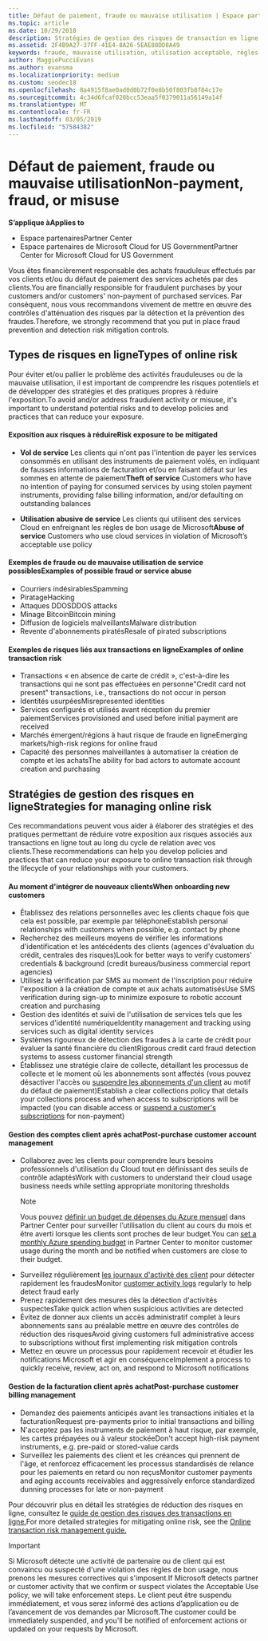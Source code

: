 ```yaml
---
title: Défaut de paiement, fraude ou mauvaise utilisation | Espace partenaires
ms.topic: article
ms.date: 10/29/2018
description: Stratégies de gestion des risques de transaction en ligne, y compris le défaut de paiement de biens et de services par des clients et les mauvaises utilisations ou activités frauduleuses
ms.assetid: 2F4B9A27-37FF-41E4-8A26-5EAE88DD8A49
keywords: fraude, mauvaise utilisation, utilisation acceptable, règles de bon usage, défaut de paiement, le client ne pas paye pas la facture, risque en ligne, vol de service, abus du service, suspendre un abonnement,
author: MaggiePucciEvans
ms.author: evansma
ms.localizationpriority: medium
ms.custom: seodec18
ms.openlocfilehash: 8a4915f8ae0ad0d0b72f0e8b50f803fb8f84c17e
ms.sourcegitcommit: 4c34d6fcaf020bcc53eaa5f0379011a56149a14f
ms.translationtype: MT
ms.contentlocale: fr-FR
ms.lasthandoff: 03/05/2019
ms.locfileid: "57584382"
---
```

# <a name="non-payment-fraud-or-misuse"></a><span data-ttu-id="9d734-104">Défaut de paiement, fraude ou mauvaise utilisation</span><span class="sxs-lookup"><span data-stu-id="9d734-104">Non-payment, fraud, or misuse</span></span>

<span data-ttu-id="9d734-105">**S’applique à**</span><span class="sxs-lookup"><span data-stu-id="9d734-105">**Applies to**</span></span>

-  <span data-ttu-id="9d734-106">Espace partenaires</span><span class="sxs-lookup"><span data-stu-id="9d734-106">Partner Center</span></span>
-  <span data-ttu-id="9d734-107">Espace partenaires de Microsoft Cloud for US Government</span><span class="sxs-lookup"><span data-stu-id="9d734-107">Partner Center for Microsoft Cloud for US Government</span></span>



<span data-ttu-id="9d734-108">Vous êtes financièrement responsable des achats frauduleux effectués par vos clients et/ou du défaut de paiement des services achetés par des clients.</span><span class="sxs-lookup"><span data-stu-id="9d734-108">You are financially responsible for fraudulent purchases by your customers and/or customers' non-payment of purchased services.</span></span> <span data-ttu-id="9d734-109">Par conséquent, nous vous recommandons vivement de mettre en œuvre des contrôles d'atténuation des risques par la détection et la prévention des fraudes.</span><span class="sxs-lookup"><span data-stu-id="9d734-109">Therefore, we strongly recommend that you put in place fraud prevention and detection risk mitigation controls.</span></span>

## <a name="types-of-online-risk"></a><span data-ttu-id="9d734-110">Types de risques en ligne</span><span class="sxs-lookup"><span data-stu-id="9d734-110">Types of online risk</span></span>

<span data-ttu-id="9d734-111">Pour éviter et/ou pallier le problème des activités frauduleuses ou de la mauvaise utilisation, il est important de comprendre les risques potentiels et de développer des stratégies et des pratiques propres à réduire l'exposition.</span><span class="sxs-lookup"><span data-stu-id="9d734-111">To avoid and/or address fraudulent activity or misuse, it's important to understand potential risks and to develop policies and practices that can reduce your exposure.</span></span>

#### <a name="risk-exposure-to-be-mitigated"></a><span data-ttu-id="9d734-112">Exposition aux risques à réduire</span><span class="sxs-lookup"><span data-stu-id="9d734-112">Risk exposure to be mitigated</span></span>

- <span data-ttu-id="9d734-113">**Vol de service** Les clients qui n'ont pas l'intention de payer les services consommés en utilisant des instruments de paiement volés, en indiquant de fausses informations de facturation et/ou en faisant défaut sur les sommes en attente de paiement</span><span class="sxs-lookup"><span data-stu-id="9d734-113">**Theft of service** Customers who have no intention of paying for consumed services by using stolen payment instruments, providing false billing information, and/or defaulting on outstanding balances</span></span>

- <span data-ttu-id="9d734-114">**Utilisation abusive de service** Les clients qui utilisent des services Cloud en enfreignant les règles de bon usage de Microsoft</span><span class="sxs-lookup"><span data-stu-id="9d734-114">**Abuse of service** Customers who use cloud services in violation of Microsoft’s acceptable use policy</span></span>

#### <a name="examples-of-possible-fraud-or-service-abuse"></a><span data-ttu-id="9d734-115">Exemples de fraude ou de mauvaise utilisation de service possibles</span><span class="sxs-lookup"><span data-stu-id="9d734-115">Examples of possible fraud or service abuse</span></span>
- <span data-ttu-id="9d734-116">Courriers indésirables</span><span class="sxs-lookup"><span data-stu-id="9d734-116">Spamming</span></span>
- <span data-ttu-id="9d734-117">Piratage</span><span class="sxs-lookup"><span data-stu-id="9d734-117">Hacking</span></span>
- <span data-ttu-id="9d734-118">Attaques DDOS</span><span class="sxs-lookup"><span data-stu-id="9d734-118">DDOS attacks</span></span>
- <span data-ttu-id="9d734-119">Minage Bitcoin</span><span class="sxs-lookup"><span data-stu-id="9d734-119">Bitcoin mining</span></span>
- <span data-ttu-id="9d734-120">Diffusion de logiciels malveillants</span><span class="sxs-lookup"><span data-stu-id="9d734-120">Malware distribution</span></span>
- <span data-ttu-id="9d734-121">Revente d'abonnements piratés</span><span class="sxs-lookup"><span data-stu-id="9d734-121">Resale of pirated subscriptions</span></span> 

#### <a name="examples-of-online-transaction-risk"></a><span data-ttu-id="9d734-122">Exemples de risques liés aux transactions en ligne</span><span class="sxs-lookup"><span data-stu-id="9d734-122">Examples of online transaction risk</span></span>
- <span data-ttu-id="9d734-123">Transactions « en absence de carte de crédit », c'est-à-dire les transactions qui ne sont pas effectuées en personne</span><span class="sxs-lookup"><span data-stu-id="9d734-123">"Credit card not present" transactions, i.e., transactions do not occur in person</span></span>
- <span data-ttu-id="9d734-124">Identités usurpées</span><span class="sxs-lookup"><span data-stu-id="9d734-124">Misrepresented identities</span></span>
- <span data-ttu-id="9d734-125">Services configurés et utilisés avant réception du premier paiement</span><span class="sxs-lookup"><span data-stu-id="9d734-125">Services provisioned and used before initial payment are received</span></span>
- <span data-ttu-id="9d734-126">Marchés émergent/régions à haut risque de fraude en ligne</span><span class="sxs-lookup"><span data-stu-id="9d734-126">Emerging markets/high-risk regions for online fraud</span></span>
- <span data-ttu-id="9d734-127">Capacité des personnes malveillantes à automatiser la création de compte et les achats</span><span class="sxs-lookup"><span data-stu-id="9d734-127">The ability for bad actors to automate account creation and purchasing</span></span>

## <a name="strategies-for-managing-online-risk"></a><span data-ttu-id="9d734-128">Stratégies de gestion des risques en ligne</span><span class="sxs-lookup"><span data-stu-id="9d734-128">Strategies for managing online risk</span></span>

<span data-ttu-id="9d734-129">Ces recommandations peuvent vous aider à élaborer des stratégies et des pratiques permettant de réduire votre exposition aux risques associés aux transactions en ligne tout au long du cycle de relation avec vos clients.</span><span class="sxs-lookup"><span data-stu-id="9d734-129">These recommendations can help you develop policies and practices that can reduce your exposure to online transaction risk through the lifecycle of your relationships with your customers.</span></span>  

#### <a name="when-onboarding-new-customers"></a><span data-ttu-id="9d734-130">Au moment d'intégrer de nouveaux clients</span><span class="sxs-lookup"><span data-stu-id="9d734-130">When onboarding new customers</span></span>
- <span data-ttu-id="9d734-131">Établissez des relations personnelles avec les clients chaque fois que cela est possible, par exemple par téléphone</span><span class="sxs-lookup"><span data-stu-id="9d734-131">Establish personal relationships with customers when possible, e.g. contact by phone</span></span>
- <span data-ttu-id="9d734-132">Recherchez des meilleurs moyens de vérifier les informations d'identification et les antécédents des clients (agences d'évaluation du crédit, centrales des risques)</span><span class="sxs-lookup"><span data-stu-id="9d734-132">Look for better ways to verify customers' credentials & background (credit bureaus/business commercial report agencies)</span></span> 
- <span data-ttu-id="9d734-133">Utilisez la vérification par SMS au moment de l'inscription pour réduire l'exposition à la création de compte et aux achats automatisés</span><span class="sxs-lookup"><span data-stu-id="9d734-133">Use SMS verification during sign-up to minimize exposure to robotic account creation and purchasing</span></span>
- <span data-ttu-id="9d734-134">Gestion des identités et suivi de l'utilisation de services tels que les services d'identité numérique</span><span class="sxs-lookup"><span data-stu-id="9d734-134">Identity management and tracking using services such as digital identity services</span></span>
- <span data-ttu-id="9d734-135">Systèmes rigoureux de détection des fraudes à la carte de crédit pour évaluer la santé financière du client</span><span class="sxs-lookup"><span data-stu-id="9d734-135">Rigorous credit card fraud detection systems to assess customer financial strength</span></span>
- <span data-ttu-id="9d734-136">Établissez une stratégie claire de collecte, détaillant les processus de collecte et le moment où les abonnements sont affectés (vous pouvez désactiver l'accès ou [suspendre les abonnements d'un client](suspend-a-subscription.md) au motif du défaut de paiement)</span><span class="sxs-lookup"><span data-stu-id="9d734-136">Establish a clear collections policy that details your collections process and when access to subscriptions will be impacted (you can disable access or [suspend a customer's subscriptions](suspend-a-subscription.md) for non-payment)</span></span>

#### <a name="post-purchase-customer-account-management"></a><span data-ttu-id="9d734-137">Gestion des comptes client après achat</span><span class="sxs-lookup"><span data-stu-id="9d734-137">Post-purchase customer account management</span></span>
- <span data-ttu-id="9d734-138">Collaborez avec les clients pour comprendre leurs besoins professionnels d'utilisation du Cloud tout en définissant des seuils de contrôle adaptés</span><span class="sxs-lookup"><span data-stu-id="9d734-138">Work with customers to understand their cloud usage business needs while setting appropriate monitoring thresholds</span></span>
    > [!NOTE]  
    >  <span data-ttu-id="9d734-139">Vous pouvez [définir un budget de dépenses du Azure mensuel](set-an-azure-spending-budget-for-your-customers.md) dans Partner Center pour surveiller l’utilisation du client au cours du mois et être averti lorsque les clients sont proches de leur budget.</span><span class="sxs-lookup"><span data-stu-id="9d734-139">You can [set a monthly Azure spending budget](set-an-azure-spending-budget-for-your-customers.md) in Partner Center to monitor customer usage during the month and be notified when customers are close to their budget.</span></span>
- <span data-ttu-id="9d734-140">Surveillez régulièrement [les journaux d'activité des client](activity-logs.md) pour détecter rapidement les fraudes</span><span class="sxs-lookup"><span data-stu-id="9d734-140">Monitor [customer activity logs](activity-logs.md) regularly to help detect fraud early</span></span>
- <span data-ttu-id="9d734-141">Prenez rapidement des mesures dès la détection d'activités suspectes</span><span class="sxs-lookup"><span data-stu-id="9d734-141">Take quick action when suspicious activities are detected</span></span>
- <span data-ttu-id="9d734-142">Évitez de donner aux clients un accès administratif complet à leurs abonnements sans au préalable mettre en œuvre des contrôles de réduction des risques</span><span class="sxs-lookup"><span data-stu-id="9d734-142">Avoid giving customers full administrative access to subscriptions without first implementing risk mitigation controls</span></span>
- <span data-ttu-id="9d734-143">Mettez en œuvre un processus pour rapidement recevoir et étudier les notifications Microsoft et agir en conséquence</span><span class="sxs-lookup"><span data-stu-id="9d734-143">Implement a process to quickly receive, review, act on, and respond to Microsoft notifications</span></span>

#### <a name="post-purchase-customer-billing-management"></a><span data-ttu-id="9d734-144">Gestion de la facturation client après achat</span><span class="sxs-lookup"><span data-stu-id="9d734-144">Post-purchase customer billing management</span></span>
- <span data-ttu-id="9d734-145">Demandez des paiements anticipés avant les transactions initiales et la facturation</span><span class="sxs-lookup"><span data-stu-id="9d734-145">Request pre-payments prior to initial transactions and billing</span></span> 
- <span data-ttu-id="9d734-146">N'acceptez pas les instruments de paiement à haut risque, par exemple, les cartes prépayées ou à valeur stockée</span><span class="sxs-lookup"><span data-stu-id="9d734-146">Don't accept high-risk payment instruments, e.g. pre-paid or stored-value cards</span></span>
- <span data-ttu-id="9d734-147">Surveillez les paiements des client et les créances qui prennent de l'âge, et renforcez efficacement les processus standardisés de relance pour les paiements en retard ou non reçus</span><span class="sxs-lookup"><span data-stu-id="9d734-147">Monitor customer payments and aging accounts receivables and aggressively enforce standardized dunning processes for late or non-payment</span></span>

<span data-ttu-id="9d734-148">Pour découvrir plus en détail les stratégies de réduction des risques en ligne, consultez le [guide de gestion des risques des transactions en ligne.](https://assets.windowsphone.com/7d885238-e13b-4f10-a682-3d5adacd2859/CSP-PartnerRiskGuide-APSFinal_InvariantCulture_Default.zip)</span><span class="sxs-lookup"><span data-stu-id="9d734-148">For more detailed strategies for mitigating online risk, see the [Online transaction risk management guide.](https://assets.windowsphone.com/7d885238-e13b-4f10-a682-3d5adacd2859/CSP-PartnerRiskGuide-APSFinal_InvariantCulture_Default.zip)</span></span>

> [!IMPORTANT]  
> <span data-ttu-id="9d734-149">Si Microsoft détecte une activité de partenaire ou de client qui est convaincu ou suspecté d'une violation des règles de bon usage, nous prenons les mesures correctives qui s'imposent.</span><span class="sxs-lookup"><span data-stu-id="9d734-149">If Microsoft detects partner or customer activity that we confirm or suspect violates the Acceptable Use policy, we will take enforcement steps.</span></span> <span data-ttu-id="9d734-150">Le client peut être suspendu immédiatement, et vous serez informé des actions d’application ou de l’avancement de vos demandes par Microsoft.</span><span class="sxs-lookup"><span data-stu-id="9d734-150">The customer could be immediately suspended, and you'll be notified of enforcement actions or updated on your requests by Microsoft.</span></span>

 

 




